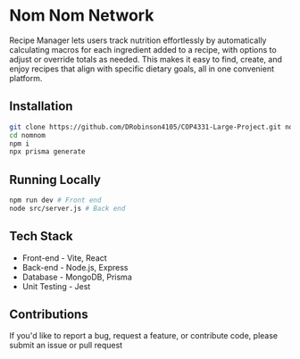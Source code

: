 # Nom Nom Network

Recipe Manager lets users track nutrition effortlessly by automatically calculating macros for each ingredient added to a recipe, with options to adjust or override totals as needed. This makes it easy to find, create, and enjoy recipes that align with specific dietary goals, all in one convenient platform.

## Installation
```bash
git clone https://github.com/DRobinson4105/COP4331-Large-Project.git nomnom
cd nomnom
npm i
npx prisma generate
```

## Running Locally
```bash
npm run dev # Front end
node src/server.js # Back end
```

## Tech Stack
* Front-end - Vite, React
* Back-end - Node.js, Express
* Database - MongoDB, Prisma
* Unit Testing - Jest

## Contributions
If you'd like to report a bug, request a feature, or contribute code, please submit an issue or pull request